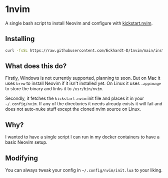 # 1nvim

A single bash script to install Neovim and configure with [kickstart.nvim](https://github.com/nvim-lua/kickstart.nvim).

## Installing

```bash
curl -fsSL https://raw.githubusercontent.com/Eckhardt-D/1nvim/main/install.sh | bash
```

## What does this do?

Firstly, Windows is not currently supported, planning to soon. But on Mac it uses `brew` to install Neovim if it isn't installed yet. On Linux it uses `.appimage` to store the binary and links it to `/usr/bin/nvim`.

Secondly, it fetches the `kickstart.nvim` init file and places it in your `~/.config/nvim`. If any of the directories it needs already exists it will fail and does not auto-nuke stuff except the cloned nvim source on Linux.

## Why?

I wanted to have a single script I can run in my docker containers to have a basic Neovim setup.

## Modifying

You can always tweak your config in `~/.config/nvim/init.lua` to your liking.